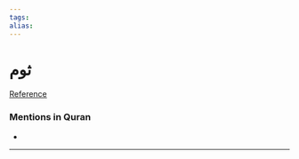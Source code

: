 ```yaml
---
tags: 
alias: 
---
```


# ثوم

[Reference](https://corpus.quran.com/concept.jsp?id=garlic)

### Mentions in Quran
- 

---

